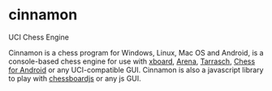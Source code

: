 # cinnamon
UCI Chess Engine

Cinnamon is a chess program for Windows, Linux, Mac OS and Android, is a console-based chess engine for use with <a href="http://www.gnu.org/software/xboard/" rel="nofollow">xboard</a>, <a href="http://www.playwitharena.com/" rel="nofollow">Arena</a>, <a href="http://triplehappy.com/" rel="nofollow">Tarrasch</a>, <a href="https://play.google.com/store/apps/details?id=com.google.android.chess" rel="nofollow">Chess for Android</a> or any UCI-compatible GUI. Cinnamon is also a javascript library to play with <a href="http://chessboardjs.com" rel="nofollow">chessboardjs</a> or any js GUI.
          <br><br>
